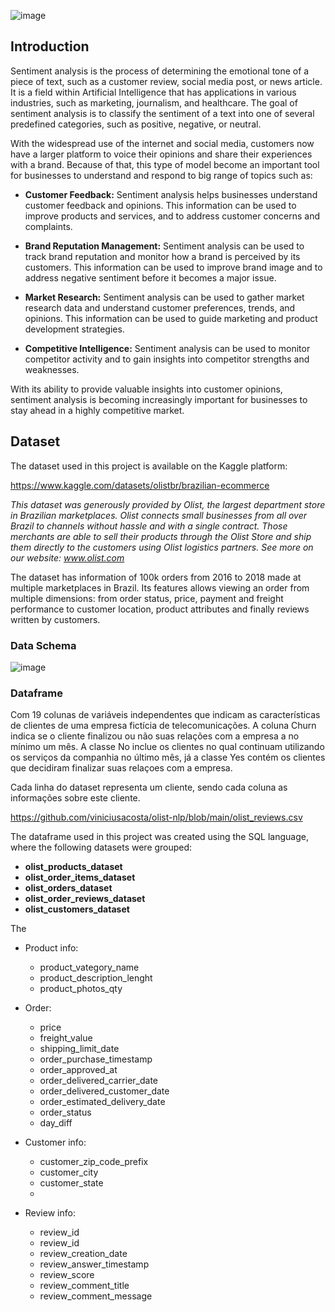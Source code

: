 ![image](https://user-images.githubusercontent.com/91922356/217281133-4b75ff9f-5d04-4eb4-ba26-a7dfdd223190.png)


## **Introduction**
Sentiment analysis is the process of determining the emotional tone of a piece of text, such as a customer review, social media post, or news article. It is a field within Artificial Intelligence that has applications in various industries, such as marketing, journalism, and healthcare. The goal of sentiment analysis is to classify the sentiment of a text into one of several predefined categories, such as positive, negative, or neutral. 

With the widespread use of the internet and social media, customers now have a larger platform to voice their opinions and share their experiences with a brand. Because of that, this type of model become an important tool for businesses to understand and respond to big range of topics such as: 

- **Customer Feedback:** Sentiment analysis helps businesses understand customer feedback and opinions. This information can be used to improve products and services, and to address customer concerns and complaints.

- **Brand Reputation Management:** Sentiment analysis can be used to track brand reputation and monitor how a brand is perceived by its customers. This information can be used to improve brand image and to address negative sentiment before it becomes a major issue.

- **Market Research:** Sentiment analysis can be used to gather market research data and understand customer preferences, trends, and opinions. This information can be used to guide marketing and product development strategies.

- **Competitive Intelligence:** Sentiment analysis can be used to monitor competitor activity and to gain insights into competitor strengths and weaknesses.

With its ability to provide valuable insights into customer opinions, sentiment analysis is becoming increasingly important for businesses to stay ahead in a highly competitive market.

## **Dataset**
The dataset used in this project is available on the Kaggle platform:

https://www.kaggle.com/datasets/olistbr/brazilian-ecommerce

*This dataset was generously provided by Olist, the largest department store in Brazilian marketplaces. Olist connects small businesses from all over Brazil to channels without hassle and with a single contract. Those merchants are able to sell their products through the Olist Store and ship them directly to the customers using Olist logistics partners. See more on our website: www.olist.com*

The dataset has information of 100k orders from 2016 to 2018 made at multiple marketplaces in Brazil. Its features allows viewing an order from multiple dimensions: from order status, price, payment and freight performance to customer location, product attributes and finally reviews written by customers. 

### **Data Schema** 
![image](https://user-images.githubusercontent.com/91922356/217290625-1d47e8e8-3a4b-4485-b2ac-f61cc4ca35b2.png)         
        
### **Dataframe**

Com 19 colunas de variáveis independentes que indicam as características de clientes de uma empresa fictícia de telecomunicações. A coluna Churn indica se o cliente finalizou ou não suas relações com a empresa a no mínimo um mês. A classe No inclue os clientes no qual continuam utilizando os serviços da companhia no último mês, já a classe Yes contém os clientes que decidiram finalizar suas relaçoes com a empresa.

Cada linha do dataset representa um cliente, sendo cada coluna as informações sobre este cliente.

https://github.com/viniciusacosta/olist-nlp/blob/main/olist_reviews.csv

The dataframe used in this project was created using the SQL language, where the following datasets were grouped:

- **olist_products_dataset**       
- **olist_order_items_dataset** 
- **olist_orders_dataset** 
- **olist_order_reviews_dataset** 
- **olist_customers_dataset**

The

- Product info:
  - product_vategory_name
  - product_description_lenght
  - product_photos_qty

- Order:
  - price
  - freight_value 
  - shipping_limit_date
  - order_purchase_timestamp
  - order_approved_at
  - order_delivered_carrier_date
  - order_delivered_customer_date
  - order_estimated_delivery_date
  - order_status
  - day_diff
   
- Customer info:
  - customer_zip_code_prefix
  - customer_city
  - customer_state 
  -
- Review info:
  - review_id 
  - review_id
  - review_creation_date
  - review_answer_timestamp
  - review_score
  - review_comment_title
  - review_comment_message















